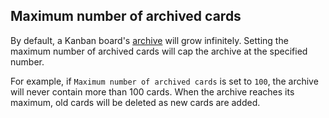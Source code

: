 ## Maximum number of archived cards

By default, a Kanban board's [archive](../How%20do%20I/View%20a%20Kanban's%20archive.md) will grow infinitely. Setting the maximum number of archived cards will cap the archive at the specified number. 

For example, if `Maximum number of archived cards` is set to `100`, the archive will never contain more than 100 cards. When the archive reaches its maximum, old cards will be deleted as new cards are added.
